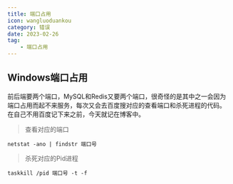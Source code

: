 ```yaml
---
title: 端口占用
icon: wangluoduankou
category: 错误
date: 2023-02-26
tag:
    - 端口占用
---
```


## Windows端口占用

前后端要两个端口，MySQL和Redis又要两个端口，很奇怪的是其中之一会因为端口占用而起不来服务，每次又会去百度搜对应的查看端口和杀死进程的代码。 在自己不用百度记下来之前，今天就记在博客中。

> 查看对应的端口

```shell
netstat -ano | findstr 端口号
```

> 杀死对应的Pid进程

```shell
taskkill /pid 端口号 -t -f
```
